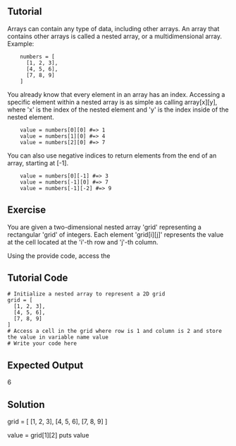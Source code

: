 Tutorial
--------
Arrays can contain any type of data, including other arrays. An array that contains other arrays is called a nested array, or a multidimensional array.
Example:

        numbers = [
          [1, 2, 3],
          [4, 5, 6],
          [7, 8, 9]
        ]

You already know that every element in an array has an index. Accessing a specific element within a nested array is as simple as calling array[x][y], where 'x' is the index of the nested element and 'y' is the index inside of the nested element.

        value = numbers[0][0] #=> 1  
        value = numbers[1][0] #=> 4  
        value = numbers[2][0] #=> 7

You can also use negative indices to return elements from the end of an array, starting at [-1].

        value = numbers[0][-1] #=> 3
        value = numbers[-1][0] #=> 7
        value = numbers[-1][-2] #=> 9

Exercise
--------

You are given a two-dimensional nested array 'grid' representing a rectangular 'grid' of integers. Each element 'grid[i][j]' represents the value at the cell located at the 'i'-th row and 'j'-th column.

Using the provide code, access the 


Tutorial Code
-------------

    # Initialize a nested array to represent a 2D grid
    grid = [
      [1, 2, 3],
      [4, 5, 6],
      [7, 8, 9]
    ]
    # Access a cell in the grid where row is 1 and column is 2 and store the value in variable name value 
    # Write your code here 



Expected Output
---------------
6

Solution
--------
grid = [
  [1, 2, 3],
  [4, 5, 6],
  [7, 8, 9]
]

value = grid[1][2]
puts value